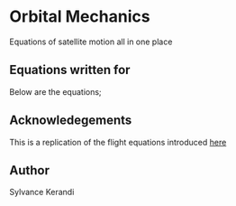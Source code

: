 # Orbital Mechanics
Equations of satellite motion all in one place

## Equations written for
Below are the equations;

## Acknowledegements
This is a replication of the flight equations introduced [here](http://www.braeunig.us/space/orbmech.htm)

## Author
Sylvance Kerandi
